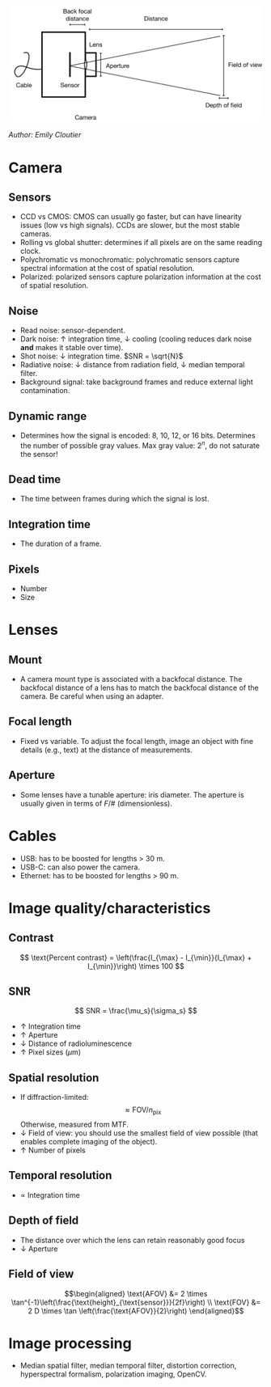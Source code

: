 ![](imgs/cameras_overview.png)

*Author: Emily Cloutier*

Camera
======

Sensors
-------

-   CCD vs CMOS: CMOS can usually go faster, but can have linearity
    issues (low vs high signals). CCDs are slower, but the most stable
    cameras.
-   Rolling vs global shutter: determines if all pixels are on the same
    reading clock.
-   Polychromatic vs monochromatic: polychromatic sensors capture
    spectral information at the cost of spatial resolution.
-   Polarized: polarized sensors capture polarization information at the
    cost of spatial resolution.

Noise 
-----

-   Read noise: sensor-dependent.
-   Dark noise: $\uparrow$ integration time, $\downarrow$ cooling
    (cooling reduces dark noise **and** makes it stable over time).
-   Shot noise: $\downarrow$ integration time. $SNR = \sqrt{N}$
-   Radiative noise: $\downarrow$ distance from radiation field,
    $\downarrow$ median temporal filter.
-   Background signal: take background frames and reduce external light
    contamination.

Dynamic range
-------------

-   Determines how the signal is encoded: 8, 10, 12, or 16 bits.
    Determines the number of possible gray values. Max gray value:
    $2^n$, do not saturate the sensor!

Dead time
---------

-   The time between frames during which the signal is lost.

Integration time 
----------------

-   The duration of a frame.

Pixels 
------

-   Number
-   Size

Lenses
======

Mount
-----

-   A camera mount type is associated with a backfocal distance. The
    backfocal distance of a lens has to match the backfocal distance of
    the camera. Be careful when using an adapter.

Focal length
------------

-   Fixed vs variable. To adjust the focal length, image an object with
    fine details (e.g., text) at the distance of measurements.

Aperture
--------

-   Some lenses have a tunable aperture: iris diameter. The aperture is
    usually given in terms of $F/\#$ (dimensionless).

Cables
======

-   USB: has to be boosted for lengths $>$ 30 m.
-   USB-C: can also power the camera.
-   Ethernet: has to be boosted for lengths $>$ 90 m.

Image quality/characteristics
=============================

Contrast
--------

$$
    \text{Percent contrast} = \left(\frac{I_{\max} - I_{\min}}{I_{\max} + I_{\min}}\right) \times 100
$$

SNR
---

$$
    SNR = \frac{\mu_s}{\sigma_s}
$$

-   $\uparrow$ Integration time
-   $\uparrow$ Aperture
-   $\downarrow$ Distance of radioluminescence
-   $\uparrow$ Pixel sizes ($\mu$m)

Spatial resolution
------------------

-   If diffraction-limited: $$\approx \text{FOV} / n_{\text{pix}}$$ Otherwise,
    measured from MTF.
-   $\downarrow$ Field of view: you should use the smallest field of
    view possible (that enables complete imaging of the object).
-   $\uparrow$ Number of pixels

Temporal resolution 
-------------------

- $\propto$ Integration time

Depth of field 
--------------

-   The distance over which the lens can retain reasonably good focus
-   $\downarrow$ Aperture

Field of view
-------------

$$\begin{aligned}
    \text{AFOV} &= 2 \times \tan^{-1}\left(\frac{\text{height}_{\text{sensor}}}{2f}\right) \\
    \text{FOV} &= 2 D \times \tan \left(\frac{\text{AFOV}}{2}\right)
\end{aligned}$$

Image processing
================

-   Median spatial filter, median temporal filter, distortion
    correction, hyperspectral formalism, polarization imaging, OpenCV.
